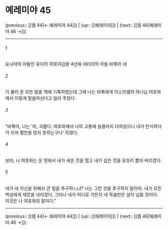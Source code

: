 # 예레미야 45

(previous:: [[렘 44|← 예레미야 44]]) | (up:: [[예레미야]]) | (next:: [[렘 46|예레미야 46 →]])

***




###### 1 

요시야의 아들인 유다의 여호야김왕 4년에 네리야의 아들 바룩이 내 



###### 2 

가 불러 준 모든 말을 책에 기록하였는데 그때 나는 바룩에게 이스라엘의 하나님 여호와께서 이렇게 말씀하신다고 일러 주었다. 



###### 3 

"바룩아, 너는 '아, 괴롭다. 여호와께서 나의 고통에 슬픔까지 더하셨으니 내가 탄식하다가 지쳐 평안을 얻지 못하는구나' 하였다. 



###### 4 

보라, 나 여호와는 온 땅에서 내가 세운 것을 헐고 내가 심은 것을 모조리 뽑아 버리겠다. 



###### 5 

네가 네 자신을 위해서 큰 일을 추구하느냐? 너는 그런 것을 추구하지 말아라. 내가 모든 백성에게 재앙을 내리겠다. 그러나 네가 어디로 가든지 네 목숨만은 살아 남을 것이다. 이것은 나 여호와의 말이다."

***

(previous:: [[렘 44|← 예레미야 44]]) | (up:: [[예레미야]]) | (next:: [[렘 46|예레미야 46 →]])
